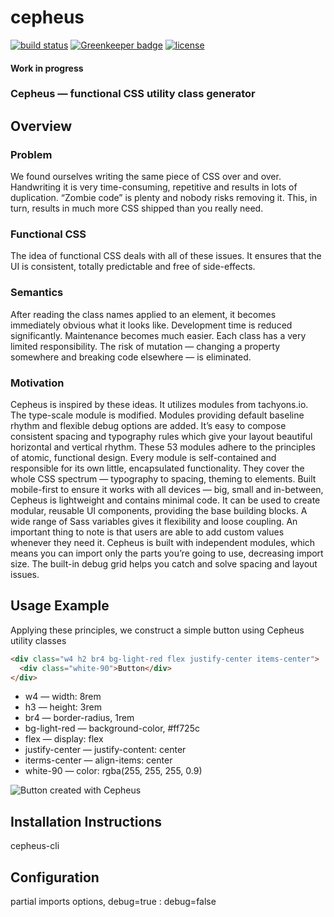 # cepheus

[![build status](https://secure.travis-ci.org/escapace/cepheus.png)](https://travis-ci.org/escapace/cepheus)
[![Greenkeeper badge](https://badges.greenkeeper.io/escapace/cepheus.svg)](https://greenkeeper.io/)
[![license](https://img.shields.io/badge/license-Mozilla%20Public%20License%20Version%202.0-blue.svg)]()

#### Work in progress 
### Cepheus — functional CSS utility class generator

## Overview

### Problem

We found ourselves writing the same piece of CSS over and over. Handwriting it is very time-consuming, repetitive and results in lots of duplication. “Zombie code” is plenty and nobody risks removing it. This, in turn, results in much more CSS shipped than you really need. 

### Functional CSS

The idea of functional CSS deals with all of these issues.  It ensures that the UI is consistent, totally predictable and free of side-effects. 

### Semantics
After reading the class names applied to an element, it becomes immediately obvious what it looks like. Development time is reduced significantly. Maintenance becomes much easier. Each class has a very limited responsibility. The risk of mutation — changing a property somewhere and breaking code elsewhere — is eliminated.

### Motivation

Cepheus is inspired by these ideas. It utilizes modules from tachyons.io. The type-scale module is modified. Modules providing default baseline rhythm and flexible debug options are added. It’s easy to compose consistent spacing and typography rules which give your layout beautiful horizontal and vertical rhythm. These 53 modules adhere to the principles of atomic, functional design. Every module is self-contained and responsible for its own little, encapsulated functionality. They cover the whole CSS spectrum — typography to spacing, theming to elements. Built mobile-first to ensure it works with all devices — big, small and in-between, Cepheus is lightweight and contains minimal code. It can be used to create modular, reusable UI components, providing the base building blocks. A wide range of Sass variables gives it flexibility and loose coupling. An important thing to note is that users are able to add custom values whenever they need it. Cepheus is built with independent modules, which means you can import only the parts you’re going to use, decreasing import size. The built-in debug grid helps you catch and solve spacing and layout issues. 


## Usage Example

Applying these principles, we construct a simple button using Cepheus utility classes

``` html
<div class="w4 h2 br4 bg-light-red flex justify-center items-center">
  <div class="white-90">Button</div>
</div>
```


- w4 — width: 8rem
- h3 —  height: 3rem
- br4 — border-radius, 1rem
- bg-light-red — background-color, #ff725c
- flex — display: flex
- justify-center — justify-content: center
- iterms-center — align-items: center
- white-90 — color: rgba(255, 255, 255, 0.9)

![Button created with Cepheus](https://d2mxuefqeaa7sj.cloudfront.net/s_F6609529F3546F0A4C73ACCCF1F64CA88C1057BEFBE7EAE75895C6B6E4901828_1516572402623_Screenshot+from+2018-01-22+02-04-17.png)


## Installation Instructions

cepheus-cli


## Configuration

partial imports options, debug=true : debug=false
